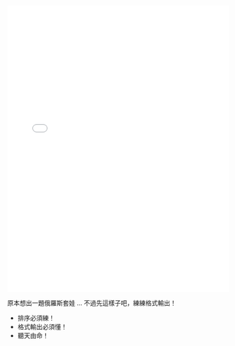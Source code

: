 <iframe src='//cdn.knightlab.com/libs/timeline3/latest/embed/index.html?source=1DQO8YVRirX6Sq4sp9H_kK6c8REkfi8lH2A4yoFLBl0I&font=Default&lang=en&initial_zoom=2&height=650' width='100%' height='650' frameborder='0'></iframe>

原本想出一題俄羅斯套娃 ... 不過先這樣子吧，練練格式輸出！

* 排序必須練！
* 格式輸出必須懂！
* 聽天由命！